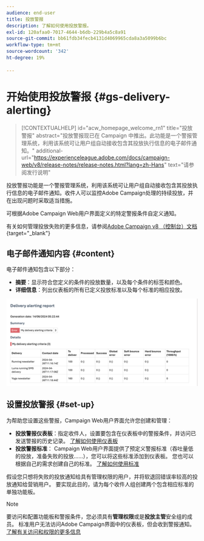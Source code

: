 ```yaml
---
audience: end-user
title: 投放警报
description: 了解如何使用投放警报。
exl-id: 120afaa0-7017-4644-b6db-229b4a5c8a91
source-git-commit: bb61fdb34fecb4131d4069965cda8a3a5099b6bc
workflow-type: tm+mt
source-wordcount: '342'
ht-degree: 19%

---
```


# 开始使用投放警报 {#gs-delivery-alerting}


>[!CONTEXTUALHELP]
>id="acw_homepage_welcome_rn1"
>title="投放警报"
>abstract="投放警报现已在 Campaign 中推出。此功能是一个警报管理系统，利用该系统可让用户组自动接收包含其投放执行信息的电子邮件通知。"
>additional-url="https://experienceleague.adobe.com/docs/campaign-web/v8/release-notes/release-notes.html?lang=zh-Hans" text="请参阅发行说明"

投放警报功能是一个警报管理系统，利用该系统可让用户组自动接收包含其投放执行信息的电子邮件通知。收件人可以监控Adobe Campaign处理的持续投放，并在出现问题时采取适当措施。

可根据Adobe Campaign Web用户界面定义的特定警报条件自定义通知。

有关如何管理投放失败的更多信息，请参阅[Adobe Campaign v8 （控制台）文档](https://experienceleague.adobe.com/en/docs/campaign/campaign-v8/send/failures/delivery-failures#send){target="_blank"}

## 电子邮件通知内容 {#content}

电子邮件通知包含以下部分：

* **摘要**：显示符合您定义的条件的投放数量，以及每个条件的标签和颜色。
* **详细信息**：列出仪表板的所有已定义投放标准以及每个标准的相应投放。

![](assets/alerting-email.png)

## 设置投放警报 {#set-up}

为帮助您设置这些警报，Campaign Web用户界面允许您创建和管理：

* **投放警报仪表板**：指定收件人，设置要包含在仪表板中的警报条件，并访问已发送警报的历史记录。 [了解如何使用仪表板](../msg/delivery-alerting-dashboards.md)
* **投放警报标准**： Campaign Web用户界面提供了预定义警报标准（吞吐量低的投放，准备失败的投放……），您可以将这些标准添加到仪表板。 您也可以根据自己的需求创建自己的标准。 [了解如何使用标准](../msg/delivery-alerting-criteria.md)

假设您只想将失败的投放通知给具有管理权限的用户，并将软退回错误率较高的投放通知给营销用户。 要实现此目的，请为每个收件人组创建两个包含相应标准的单独功能板。

>[!NOTE]
>
>要访问和配置功能板和警报条件，您必须具有&#x200B;**管理权限**&#x200B;或是&#x200B;**投放主管**&#x200B;安全组的成员。 标准用户无法访问Adobe Campaign界面中的仪表板，但会收到警报通知。 [了解有关访问和权限的更多信息](../get-started/permissions.md)

